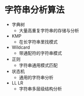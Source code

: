 # 字符串分析算法
  - 字典树
    - 大量高重复字符串的存储与分析
  - KMP
    - 在长字符串里找模式
  - Wildcard
    - 带通配符的字符串模式
  - 正则
    - 字符串通用模式匹配
  - 状态机
    - 通用的字符串分析
  - LL LR
    - 字符串多层级结构分析